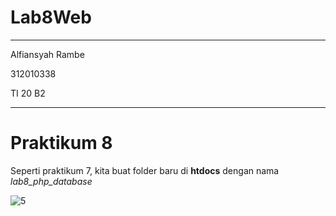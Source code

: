 # Lab8Web

---
Alfiansyah Rambe

312010338

TI 20 B2

---

# Praktikum 8
Seperti praktikum 7, kita buat folder baru di **htdocs** dengan nama *lab8_php_database*

![5](https://user-images.githubusercontent.com/101393632/169481639-f3e3cf6d-a2aa-47e9-9ae3-433ca8c90a6b.jpg)

